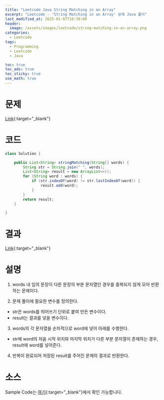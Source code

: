 ```yaml
---
title: "Leetcode Java String Matching in an Array"
excerpt: "Leetcode - 'String Matching in an Array' 문제 Java 풀이"
last_modified_at: 2025-01-07T18:30:00
header:
  image: /assets/images/leetcode/string-matching-in-an-array.png
categories:
  - Leetcode
tags:
  - Programming
  - Leetcode
  - Java

toc: true
toc_ads: true
toc_sticky: true
use_math: true
---
```

# 문제
[Link](https://leetcode.com/problems/string-matching-in-an-array/){:target="_blank"}

# 코드
```java
class Solution {

	public List<String> stringMatching(String[] words) {
		String str = String.join(" ", words);
		List<String> result = new ArrayList<>();
		for (String word : words) {
			if (str.indexOf(word) != str.lastIndexOf(word)) {
				result.add(word);
			}
		}
		return result;
	}

}
```

# 결과
[Link](https://leetcode.com/problems/string-matching-in-an-array/submissions/1500510393/){:target="_blank"}

# 설명
1. words 내 임의 문장이 다른 문장의 부분 문자열인 경우를 중복되지 않게 모아 반환하는 문제이다.

2. 문제 풀이에 필요한 변수를 정의한다.
- str은 words를 띄어쓰기 단위로 붙여 만든 변수이다.
- result는 결과를 넣을 변수이다.

3. words의 각 문자열을 순차적으로 word에 넣어 아래를 수행한다.
- str에 word의 처음 시작 위치와 마지막 위치가 다른 부분 문자열이 존재하는 경우, result애 word를 넣어준다.

4. 반복이 완료되어 저장된 result를 주어진 문제의 결과로 반환한다.

# 소스
Sample Code는 [여기](https://github.com/GracefulSoul/leetcode/blob/master/src/main/java/gracefulsoul/problems/StringMatchingInAnArray.java){:target="_blank"}에서 확인 가능합니다.